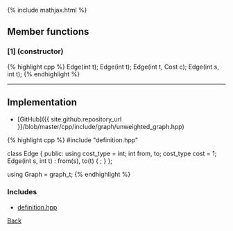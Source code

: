 {% include mathjax.html %}

## Member functions

### [1] (constructor)
{% highlight cpp %}
Edge(int t);
Edge(int t);
Edge(int t, Cost c);
Edge(int s, int t);
{% endhighlight %}


---------------------------------------

## Implementation

- [GitHub]({{ site.github.repository_url }}/blob/master/cpp/include/graph/unweighted_graph.hpp)

{% highlight cpp %}
#include "definition.hpp"

class Edge {
public:
  using cost_type = int;
  int from, to;
  cost_type cost = 1;
  Edge(int s, int t) : from(s), to(t) { ; }
};

using Graph = graph_t<Edge>;
{% endhighlight %}

### Includes

- [definition.hpp](definition)

[Back](../..)
